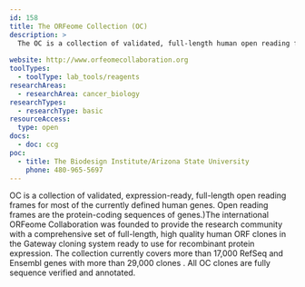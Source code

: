 ```yaml
---
id: 158
title: The ORFeome Collection (OC)
description: >
  The OC is a collection of validated, full-length human open reading frame (ORF) clones in the Gateway cloning system ready to use for recombinant protein expression. 
  
website: http://www.orfeomecollaboration.org
toolTypes:
  - toolType: lab_tools/reagents
researchAreas:
  - researchArea: cancer_biology
researchTypes:
  - researchType: basic
resourceAccess:
  type: open
docs:
  - doc: ccg
poc:
  - title: The Biodesign Institute/Arizona State University
    phone: 480-965-5697
---
```

OC is a collection of validated, expression-ready, full-length open reading frames for most of the currently defined human genes. Open reading frames are the protein-coding sequences of genes.)The international ORFeome Collaboration  was founded to provide the research community with a comprehensive set of full-length, high quality human ORF clones  in the Gateway cloning system ready to use for recombinant protein expression. The collection currently covers more than 17,000 RefSeq and Ensembl genes with more than 29,000 clones . All OC clones are fully sequence verified and annotated.